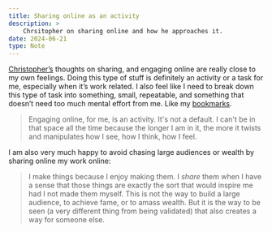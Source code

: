 ```yaml
---
title: Sharing online as an activity
description: >
    Chrsitopher on sharing online and how he approaches it.
date: 2024-06-21
type: Note
---
```


[Christopher’s](https://www.chrbutler.com/2023-09-10) thoughts on sharing, and
engaging online are really close to my own feelings. Doing this type of stuff
is definitely an activity or a task for me, especially when it’s work related.
I also feel like I need to break down this type of task into something, small,
repeatable, and something that doesn’t need too much mental effort from me.
Like my [bookmarks](https://www.interroban.gg/bookmarks/).

> Engaging online, for me, is an activity. It's not a default. I can't be in
> that space all the time because the longer I am in it, the more it twists and
> manipulates how I see, how I think, how I feel.

I am also very much happy to avoid chasing large audiences or wealth by sharing
online my work online:

> I make things because I enjoy making them. I _share_ them when I have a sense
> that those things are exactly the sort that would inspire me had I not made
> them myself. This is not the way to build a large audience, to achieve fame,
> or to amass wealth. But it is the way to be seen (a very different thing from
> being validated) that also creates a way for someone else.
